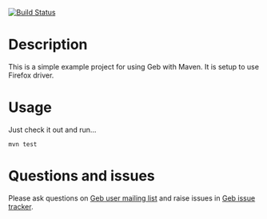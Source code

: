 [![Build Status](https://gitlab.com/gebish/geb-example-maven/badges/latest/build.svg)](https://gitlab.com/gebish/geb-example-maven/pipelines)

# Description

This is a simple example project for using Geb with Maven. It is setup to use Firefox driver.

# Usage

Just check it out and run…

    mvn test

# Questions and issues

Please ask questions on [Geb user mailing list](http://xircles.codehaus.org/lists/user@geb.codehaus.org) and raise issues in [Geb issue tracker](https://jira.codehaus.org/browse/GEB).